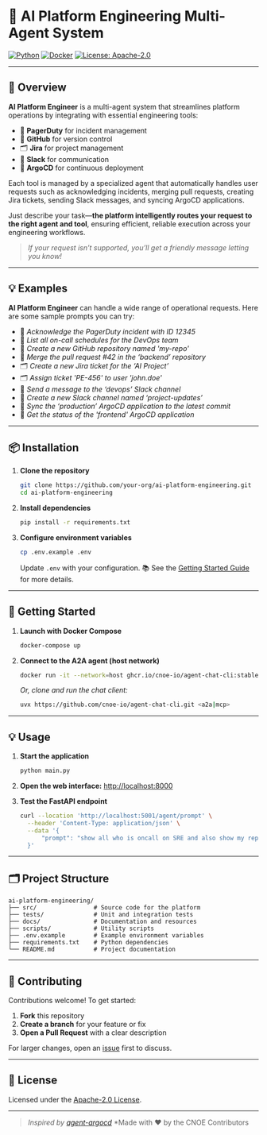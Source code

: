 # 🤖 AI Platform Engineering Multi-Agent System

[![Python](https://img.shields.io/badge/python-3.13%2B-blue?logo=python)](https://www.python.org/)
[![Docker](https://img.shields.io/badge/docker-%231572B6.svg?logo=docker\&logoColor=white)](https://www.docker.com/)
[![License: Apache-2.0](https://img.shields.io/badge/license-Apache--2.0-green)](LICENSE)

---

## 🚀 Overview

**AI Platform Engineer** is a multi-agent system that streamlines platform operations by integrating with essential engineering tools:

* 🚨 **PagerDuty** for incident management
* 🐙 **GitHub** for version control
* 🗂️ **Jira** for project management
* 💬 **Slack** for communication
* 🚀 **ArgoCD** for continuous deployment

Each tool is managed by a specialized agent that automatically handles user requests such as acknowledging incidents, merging pull requests, creating Jira tickets, sending Slack messages, and syncing ArgoCD applications.

Just describe your task—**the platform intelligently routes your request to the right agent and tool**, ensuring efficient, reliable execution across your engineering workflows.

> *If your request isn’t supported, you’ll get a friendly message letting you know!*

---

## 💡 Examples

**AI Platform Engineer** can handle a wide range of operational requests. Here are some sample prompts you can try:

* 🚨 *Acknowledge the PagerDuty incident with ID 12345*
* 🚨 *List all on-call schedules for the DevOps team*
* 🐙 *Create a new GitHub repository named 'my-repo'*
* 🐙 *Merge the pull request #42 in the ‘backend’ repository*
* 🗂️ *Create a new Jira ticket for the ‘AI Project’*
* 🗂️ *Assign ticket 'PE-456' to user 'john.doe'*
* 💬 *Send a message to the ‘devops’ Slack channel*
* 💬 *Create a new Slack channel named ‘project-updates’*
* 🚀 *Sync the ‘production’ ArgoCD application to the latest commit*
* 🚀 *Get the status of the 'frontend' ArgoCD application*

---

## 📦 Installation

1. **Clone the repository**

   ```bash
   git clone https://github.com/your-org/ai-platform-engineering.git
   cd ai-platform-engineering
   ```

2. **Install dependencies**

   ```bash
   pip install -r requirements.txt
   ```

3. **Configure environment variables**

   ```bash
   cp .env.example .env
   ```

   Update `.env` with your configuration.
   📚 See the [Getting Started Guide](https://github.com/cnoe-io/agentic-ai/wiki/Getting%E2%80%90Started) for more details.

---

## 🏁 Getting Started

1. **Launch with Docker Compose**

   ```bash
   docker-compose up
   ```

2. **Connect to the A2A agent (host network)**

   ```bash
   docker run -it --network=host ghcr.io/cnoe-io/agent-chat-cli:stable
   ```

   *Or, clone and run the chat client:*

   ```bash
   uvx https://github.com/cnoe-io/agent-chat-cli.git <a2a|mcp>
   ```

---

## 💡 Usage

1. **Start the application**

   ```bash
   python main.py
   ```

2. **Open the web interface:**
   [http://localhost:8000](http://localhost:8000)

3. **Test the FastAPI endpoint**

   ```bash
   curl --location 'http://localhost:5001/agent/prompt' \
     --header 'Content-Type: application/json' \
     --data '{
         "prompt": "show all who is oncall on SRE and also show my repos in sriaradhyula org that are agent in name and send this info to slack channel test-channel"
     }'
   ```

---

## 🗂️ Project Structure

```
ai-platform-engineering/
├── src/                # Source code for the platform
├── tests/              # Unit and integration tests
├── docs/               # Documentation and resources
├── scripts/            # Utility scripts
├── .env.example        # Example environment variables
├── requirements.txt    # Python dependencies
└── README.md           # Project documentation
```

---

## 🤝 Contributing

Contributions welcome!
To get started:

1. **Fork** this repository
2. **Create a branch** for your feature or fix
3. **Open a Pull Request** with a clear description

For larger changes, open an [issue](https://github.com/your-org/ai-platform-engineering/issues) first to discuss.

---

## 📄 License

Licensed under the [Apache-2.0 License](LICENSE).

---

> *Inspired by [agent-argocd](https://github.com/cnoe-io/agent-argocd)*
> *Made with ❤️ by the CNOE Contributors